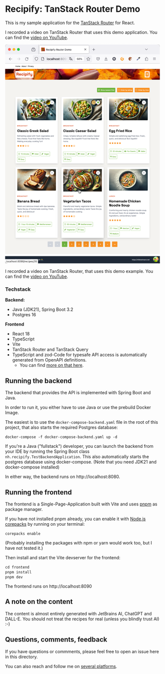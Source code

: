 # Recipify: TanStack Router Demo


This is my sample application for the [TanStack Router](https://tanstack.com/router/v1) for React.

I recorded a video on TanStack Router that uses this demo application. You can find the [video on YouTube](https://youtu.be/KkrS_wfFq2I).

![Screenshot of example application](screenshot.png)

I recorded a video on TanStack Router, that uses this demo example. You can find the [video on YouTube](https://youtu.be/KkrS_wfFq2I).

### Techstack

**Backend:**

- Java (JDK21), Spring Boot 3.2
- Postgres 16

**Frontend**

- React 18
- TypeScript
- Vite
- TanStack Router and TanStack Query
- TypeScript and zod-Code for typesafe API access is automatically generated from OpenAPI definitions.
  - You can find [more on that here](https://github.com/nilshartmann/end-to-end-typesafety-spring-boot-typescript).

## Running the backend

The backend that provides the API is implemented with Spring Boot and Java.

In order to run it, you either have to use Java or use the prebuild Docker Image.

The easiest is to use the `docker-compose-backend.yaml` file in the root of this project, that also starts the required Postgres database:

```
docker-compose -f docker-compose-backend.yaml up -d
```

If you're a Java ("fullstack") developer, you can launch the backend from your IDE by running the Spring Boot class `nh.recipify.TestBackendApplication`. This also automatically starts the postgres database using docker-compose. (Note that you need JDK21 and docker-compose installed)

In either way, the backend runs on http://localhost:8080.

## Running the frontend

The frontend is a Single-Page-Application built with Vite and uses [pnpm](https://pnpm.io/) as package manager.

If you have not installed pnpm already, you can enable it with [Node.js corepacks](https://nodejs.org/docs/latest-v20.x/api/corepack.html) by running on your terminal:

```
corepacks enable
```

(Probably installing the packages with npm or yarn would work too, but I have not tested it.)

Then install and start the Vite devserver for the frontend:

```
cd frontend
pnpm install
pnpm dev
```

The frontend runs on http://localhost:8090

## A note on the content

The content is almost entirely generated with JetBrains AI, ChatGPT and DALL-E. You should not treat the recipes for real (unless you blindly trust AI) :-)

## Questions, comments, feedback

If you have questions or commments, please feel free to open an issue here in this directory.

You can also reach and follow me on [several platforms](https://nilshartmann.net/follow-me).
